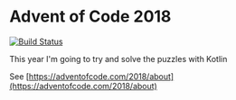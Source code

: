 # Advent of Code 2018

[![Build Status](https://travis-ci.org/pauldambra/adventofcode2018.svg?branch=master)](https://travis-ci.org/pauldambra/adventofcode2018)

This year I'm going to try and solve the puzzles with Kotlin

See [https://adventofcode.com/2018/about](https://adventofcode.com/2018/about)


